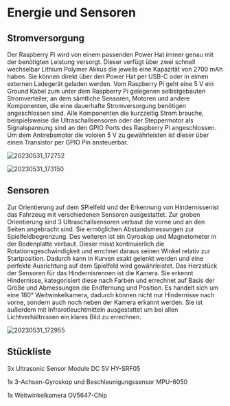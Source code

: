 # Energie und Sensoren

## Stromversorgung 

Der Raspberry Pi wird von einem passenden Power Hat immer genau mit der benötigten Leistung versorgt. Dieser verfügt über zwei schnell wechselbar Lithium Polymer Akkus die jeweils eine Kapazität von 2700 mAh haben. Sie können direkt über den Power Hat per USB-C oder in eimen externen Ladegerät geladen werden. Vom Raspberry Pi geht eine 5 V ein Ground Kabel zum unter dem Raspberry Pi gelegenen selbstgebauten Stromverteiler, an dem sämtliche Sensoren, Motoren und andere Komponenten, die eine dauerhafte Stromversorgung benötigen angeschlossen sind. Alle Komponenten die kurzzeitig Strom brauche, beispielsweise die Ultraschallsensoren oder der Steppermotor als Signalspannung sind an den GPIO Ports des Raspberry Pi angeschlossen. Um dem Antirebsmotor die vololen 5 V zu gewährleisten ist dieser über einen Transistor per GPIO Pin ansteuerbar.

![20230531_172752](https://github.com/LukasWombacher/Artemis-Alpha/assets/109914834/7eba4f6c-f6c4-4332-810f-52ad2a33c72a)

![20230531_173150](https://github.com/LukasWombacher/Artemis-Alpha/assets/109914834/e39160cf-e765-4625-adf2-5f872f94e706)

## Sensoren

Zur Orientierung auf dem SPielfeld und der Erkennung von Hindernissenist das Fahrzeug mit verschiedenen Sensoren ausgestattet.
Zur groben Orientierung sind 3 Ultraschallsensoren verbaut die vorne und an den Seiten angebracht sind. Sie ermöglichen Abstandsmessungen zur Spielfeldbegrenzung.
Des weiteren ist ein Gyroskop und Magnetometer in der Bodenplatte verbaut. Dieser misst kontinuierlich die Rotationsgeschwindigkeit und errchnet daraus seinen Winkel relativ zur Startposition. Dadurch kann in Kurven exakt gelenkt werden und eine perfekte Ausrichtung auf dem Spielfeld wird gewährleistet.
Das Herzstück der Sensoren für das Hindernisrennen ist die Kamera. Sie erkennt Hindernisse, kategorisiert diese nach Farben und errechnet auf Basis der Größe und Abmessungen die Endfernung und Position. Es handelt sich um eine 180° Weitwinkelkamera, dadurch können nicht nur Hindernisse nach vorne, sondern auch noch neben der Kamera erkannt werden. Sie ist außerdem mit Infrarotleuchtmitteln ausgestattet um bei allen Lichtverhältnissen ein klares Bild zu errechnen.

![20230531_172955](https://github.com/LukasWombacher/Artemis-Alpha/assets/109914834/91277caa-cfe3-4a29-a809-8140bc1d091a)

## Stückliste

3x Ultrasonic Sensor Module DC 5V HY-SRF05

1x 3-Achsen-Gyroskop und Beschleunigungssensor MPU-6050

1x Weitwinkelkamera OV5647-Chip
